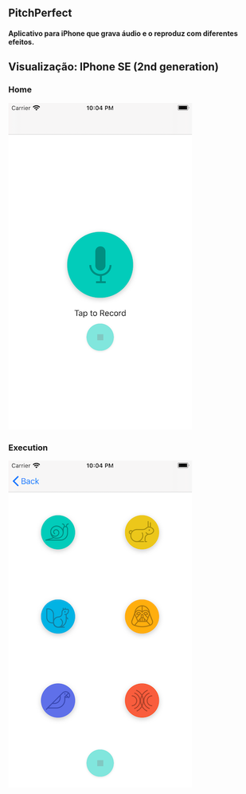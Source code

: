 ## PitchPerfect

#### Aplicativo para iPhone que grava áudio e o reproduz com diferentes efeitos.

## Visualização: IPhone SE (2nd generation)

### Home

![Orders](https://raw.githubusercontent.com/fabianasd/PitchPerfect/master/imagemApp/home.png)

### Execution

![Orders](https://raw.githubusercontent.com/fabianasd/PitchPerfect/master/imagemApp/execution.png)
